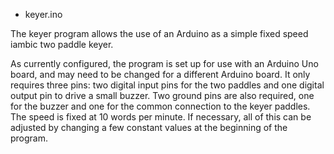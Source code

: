 * keyer.ino

The keyer program allows the use of an Arduino as a simple fixed speed
iambic two paddle keyer.

As currently configured, the program is set up for use with an Arduino
Uno board, and may need to be changed for a different Arduino board.
It only requires three pins: two digital input pins for the two
paddles and one digital output pin to drive a small buzzer.  Two
ground pins are also required, one for the buzzer and one for the
common connection to the keyer paddles.  The speed is fixed at 10
words per minute.  If necessary, all of this can be adjusted by
changing a few constant values at the beginning of the program.
